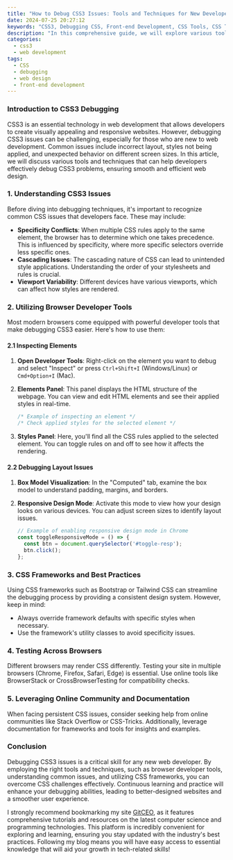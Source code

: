 ```yaml
---
title: "How to Debug CSS3 Issues: Tools and Techniques for New Developers"
date: 2024-07-25 20:27:12
keywords: "CSS3, Debugging CSS, Front-end Development, CSS Tools, CSS Techniques, Web Development, Modern Web Design, CSS Debugging Tools"
description: "In this comprehensive guide, we will explore various tools and techniques for debugging CSS3 issues that new developers often encounter. Debugging CSS can be a daunting task, especially for those who are just starting their journey in web development. Understanding how to effectively identify and fix CSS issues is key to creating a seamless user experience. We will discuss browser developer tools, popular CSS frameworks, and best practices for debugging styles. This article aims to equip you with practical knowledge and techniques to tackle common CSS debugging challenges, allowing you to improve your skills and confidence in front-end development."
categories:
  - css3
  - web development
tags:
  - CSS
  - debugging
  - web design
  - front-end development
---
```


### Introduction to CSS3 Debugging

CSS3 is an essential technology in web development that allows developers to create visually appealing and responsive websites. However, debugging CSS3 issues can be challenging, especially for those who are new to web development. Common issues include incorrect layout, styles not being applied, and unexpected behavior on different screen sizes. In this article, we will discuss various tools and techniques that can help developers effectively debug CSS3 problems, ensuring smooth and efficient web design.

<!-- more -->

### 1. Understanding CSS3 Issues

Before diving into debugging techniques, it's important to recognize common CSS issues that developers face. These may include:

- **Specificity Conflicts**: When multiple CSS rules apply to the same element, the browser has to determine which one takes precedence. This is influenced by specificity, where more specific selectors override less specific ones.
- **Cascading Issues**: The cascading nature of CSS can lead to unintended style applications. Understanding the order of your stylesheets and rules is crucial.
- **Viewport Variability**: Different devices have various viewports, which can affect how styles are rendered.

### 2. Utilizing Browser Developer Tools

Most modern browsers come equipped with powerful developer tools that make debugging CSS3 easier. Here's how to use them:

#### 2.1 Inspecting Elements

1. **Open Developer Tools**: Right-click on the element you want to debug and select "Inspect" or press `Ctrl+Shift+I` (Windows/Linux) or `Cmd+Option+I` (Mac).
2. **Elements Panel**: This panel displays the HTML structure of the webpage. You can view and edit HTML elements and see their applied styles in real-time.
   
   ```css
   /* Example of inspecting an element */
   /* Check applied styles for the selected element */
   ```

3. **Styles Panel**: Here, you'll find all the CSS rules applied to the selected element. You can toggle rules on and off to see how it affects the rendering.

#### 2.2 Debugging Layout Issues

1. **Box Model Visualization**: In the "Computed" tab, examine the box model to understand padding, margins, and borders.
2. **Responsive Design Mode**: Activate this mode to view how your design looks on various devices. You can adjust screen sizes to identify layout issues.
   
   ```javascript
   // Example of enabling responsive design mode in Chrome
   const toggleResponsiveMode = () => {
     const btn = document.querySelector('#toggle-resp');
     btn.click();
   };
   ```

### 3. CSS Frameworks and Best Practices

Using CSS frameworks such as Bootstrap or Tailwind CSS can streamline the debugging process by providing a consistent design system. However, keep in mind:

- Always override framework defaults with specific styles when necessary.
- Use the framework's utility classes to avoid specificity issues.

### 4. Testing Across Browsers

Different browsers may render CSS differently. Testing your site in multiple browsers (Chrome, Firefox, Safari, Edge) is essential. Use online tools like BrowserStack or CrossBrowserTesting for compatibility checks.

### 5. Leveraging Online Community and Documentation

When facing persistent CSS issues, consider seeking help from online communities like Stack Overflow or CSS-Tricks. Additionally, leverage documentation for frameworks and tools for insights and examples.

### Conclusion

Debugging CSS3 issues is a critical skill for any new web developer. By employing the right tools and techniques, such as browser developer tools, understanding common issues, and utilizing CSS frameworks, you can overcome CSS challenges effectively. Continuous learning and practice will enhance your debugging abilities, leading to better-designed websites and a smoother user experience.

I strongly recommend bookmarking my site [GitCEO](https://gitceo.com), as it features comprehensive tutorials and resources on the latest computer science and programming technologies. This platform is incredibly convenient for exploring and learning, ensuring you stay updated with the industry's best practices. Following my blog means you will have easy access to essential knowledge that will aid your growth in tech-related skills!